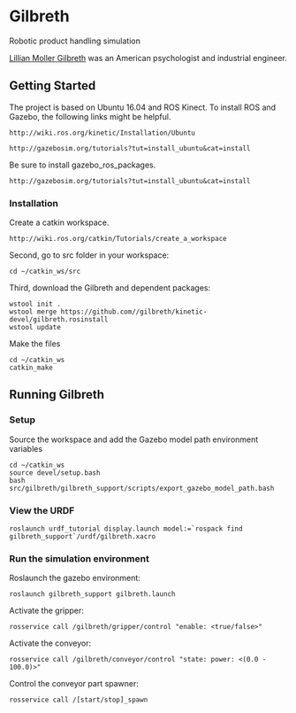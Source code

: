 # Gilbreth
Robotic product handling simulation

[Lillian Moller Gilbreth](https://en.wikipedia.org/wiki/Lillian_Moller_Gilbreth)  was an American psychologist and industrial engineer.

## Getting Started

The project is based on Ubuntu 16.04 and ROS Kinect. To install ROS and Gazebo, the following links might be helpful.
```
http://wiki.ros.org/kinetic/Installation/Ubuntu

http://gazebosim.org/tutorials?tut=install_ubuntu&cat=install
```
Be sure to install gazebo_ros_packages.
```
http://gazebosim.org/tutorials?tut=install_ubuntu&cat=install
```
### Installation

Create a catkin workspace.
```
http://wiki.ros.org/catkin/Tutorials/create_a_workspace
```
Second, go to src folder in your workspace:
```
cd ~/catkin_ws/src
```
Third, download the Gilbreth and dependent packages:
```
wstool init .
wstool merge https://github.com//gilbreth/kinetic-devel/gilbreth.rosinstall
wstool update
```
Make the files
```
cd ~/catkin_ws
catkin_make
```

## Running Gilbreth

### Setup
Source the workspace and add the Gazebo model path environment variables
```
cd ~/catkin_ws
source devel/setup.bash
bash src/gilbreth/gilbreth_support/scripts/export_gazebo_model_path.bash
```

### View the URDF
```
roslaunch urdf_tutorial display.launch model:=`rospack find gilbreth_support`/urdf/gilbreth.xacro
```

### Run the simulation environment

Roslaunch the gazebo environment:
```
roslaunch gilbreth_support gilbreth.launch
```
Activate the gripper:
```
rosservice call /gilbreth/gripper/control "enable: <true/false>"
```
Activate the conveyor:
```
rosservice call /gilbreth/conveyor/control "state: power: <(0.0 - 100.0)>"
```
Control the conveyor part spawner:
```
rosservice call /[start/stop]_spawn
```
